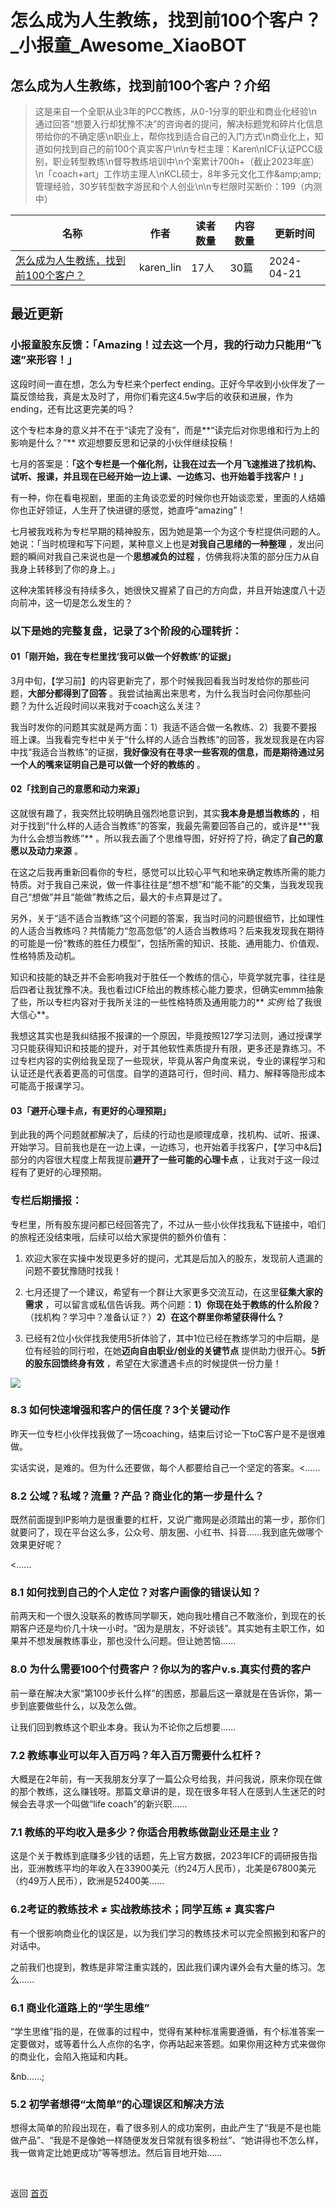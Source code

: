 # 怎么成为人生教练，找到前100个客户？_小报童_Awesome_XiaoBOT

## 怎么成为人生教练，找到前100个客户？介绍
> 这是来自一个全职从业3年的PCC教练，从0-1分享的职业和商业化经验\n通过回答“想要入行却犹豫不决”的咨询者的提问，解决标题党和碎片化信息带给你的不确定感\n职业上，帮你找到适合自己的入门方式\n商业化上，知道如何找到自己的前100个真实客户\n\n专栏主理：Karen\nICF认证PCC级别，职业转型教练\n督导教练培训中\n个案累计700h+（截止2023年底）\n「coach+art」工作坊主理人\nKCL硕士，8年多元文化工作&amp;amp;amp;管理经验，30岁转型数字游民和个人创业\n\n专栏限时买断价：199（内测中）  
  


|名称|作者|读者数量|内容数量|更新时间|
|---|---|---|---|---|
|[怎么成为人生教练，找到前100个客户？](https://xiaobot.net/p/becomingacoach?refer=0b133df9-27dc-423b-8101-639049001c13)|karen_lin|17人|30篇|2024-04-21|

## 最近更新
### 小报童股东反馈：「Amazing！过去这一个月，我的行动力只能用“飞速”来形容！」

这段时间一直在想，怎么为专栏来个perfect
ending。正好今早收到小伙伴发了一篇反馈给我，真是太及时了，用你们看完这4.5w字后的收获和进展，作为ending，还有比这更完美的吗？

这个专栏本身的意义并不在于“读完了没有”，而是**“读完后对你思维和行为上的影响是什么？”** 欢迎想要反思和记录的小伙伴继续投稿！

七月的答案是：**「这个专栏是一个催化剂，让我在过去一个月飞速推进了找机构、试听、报课，并且现在已经开始一边上课、一边练习、也开始着手找客户！」**

有一种，你在看电视剧，里面的主角谈恋爱的时候你也开始谈恋爱，里面的人结婚你也正好领证，人生开了快进键的感觉，她直呼“amazing”！

七月被我戏称为专栏早期的精神股东，因为她是第一个为这个专栏提供问题的人。她说：「当时梳理和写下问题，某种意义上也是**对我自己思绪的一种整理**
，发出问题的瞬间对我自己来说也是一个**思想减负的过程** ，仿佛我将决策的部分压力从自我身上转移到了你的身上。」

这种决策转移没有持续多久，她很快又握紧了自己的方向盘，并且开始速度八十迈向前冲，这一切是怎么发生的？

### 以下是她的完整复盘，记录了3个阶段的心理转折：

#### 01「刚开始，我在专栏里找‘我可以做一个好教练’的证据」

3月中旬，【学习前】的内容更新完了，那个时候我回看我当时发给你的那些问题，**大部分都得到了回答**
。我尝试抽离出来思考，为什么我当时会问你那些问题？为什么近段时间以来我对于coach这么关注？

我当时发你的问题其实就是两方面：1）我适不适合做一名教练、2）我要不要报班上课。当我看完专栏中关于“什么样的人适合当教练”的回答，我发现我是在内容中找“我适合当教练”的证据，**我好像没有在寻求一些客观的信息，而是期待通过另一个人的嘴来证明自己是可以做一个好的教练的**
。

#### **02「找到自己的意愿和动力来源」**

这就很有趣了，我突然比较明确且强烈地意识到，其实**我本身是想当教练的**
，相对于找到“什么样的人适合当教练”的答案，我最先需要回答自己的，或许是**“我为什么会想当教练”**
。所以我去画了个思维导图，好好捋了捋，确定了**自己的意愿以及动力来源** 。

在这之后我再重新回看你的专栏，感觉可以比较心平气和地来确定教练所需的能力特质。对于我自己来说，做一件事往往是“想不想”和“能不能”的交集，当我发现我自己“想做”并且“能做”教练之后，最大的卡点算是过了。

另外，关于“适不适合当教练”这个问题的答案，我当时问的问题很细节，比如理性的人适合当教练吗？共情能力“忽高忽低”的人适合当教练吗？后来我发现我在期待的可能是一份“教练的胜任力模型”，包括所需的知识、技能、通用能力、价值观、性格特质及动机。

知识和技能的缺乏并不会影响我对于胜任一个教练的信心，毕竟学就完事，往往是后四者让我犹豫不决。我也看过ICF给出的教练核心能力要求，但确实emmm抽象了些，所以专栏内容对于我所关注的一些性格特质及通用能力的**
_实例_ 给了我很大信心**。

我想这其实也是我纠结报不报课的一个原因，毕竟按照127学习法则，通过授课学习只能获得知识和技能的提升，对于其他软性素质提升有限，更多还是靠练习。不过专栏内容的实例给我呈现了一些现状，毕竟从客户角度来说，专业的课程学习和认证还是代表着更高的可信度。自学的道路可行，但时间、精力、解释等隐形成本可能高于报课学习。

#### **03「避开心理卡点，有更好的心理预期」**

到此我的两个问题就都解决了，后续的行动也是顺理成章，找机构、试听、报课、开始学习。目前我也是在一边上课，一边练习，也开始着手找客户，【学习中&后】部分的内容很大程度上帮我提前**避开了一些可能的心理卡点**
，让我对于这一段过程有了更好的心理预期。

### 专栏后期播报：

专栏里，所有股东提问都已经回答完了，不过从一些小伙伴找我私下链接中，咱们的旅程还没结束哦，后续可以给大家提供的额外价值有：

  1. 欢迎大家在实操中发现更多好的提问，尤其是后加入的股东，发现前人遗漏的问题不要犹豫随时找我！

  2. 七月还提了一个建议，希望有一个群让大家更多交流互动，在这里**征集大家的需求** ，可以留言或私信告诉我。两个问题：**1）你现在处于教练的什么阶段？** （找机构？学习中？准备认证？）**2）在这个群里你希望获得什么？**

  3. 已经有2位小伙伴找我使用5折体验了，其中1位已经在教练学习的中后期，是位有经验的同行啦，在她**迈向自由职业/创业的关键节点** 提供助力很开心。**5折的股东回馈终身有效** ，希望在大家遭遇卡点的时候提供一份力量！

![](https://static.xiaobot.net/file/2024-04-21/472727/6aca82d45c91332575a6067e2824ddc2.png)

### 8.3 如何快速增强和客户的信任度？3个关键动作

昨天一位专栏小伙伴找我做了一场coaching，结束后讨论一下toC客户是不是很难做。



实话实说，是难的。但为什么还要做，每个人都要给自己一个坚定的答案。<......

### 8.2 公域？私域？流量？产品？商业化的第一步是什么？

既然前面提到IP影响力是很重要的杠杆，又说广撒网是必须踏出的第一步，那你们就要问了，现在平台这么多，公众号、朋友圈、小红书、抖音……我到底先做哪个效果更好呢？



<......

### 8.1 如何找到自己的个人定位？对客户画像的错误认知？

前两天和一个很久没联系的教练同学聊天，她向我吐槽自己不敢涨价，到现在的长期客户还是均价几十块一小时。“因为是朋友，不好谈钱”。其实她有主职工作，如果并不想发展教练事业，那也没什么问题。但让她苦恼......

### 8.0 为什么需要100个付费客户？你以为的客户v.s.真实付费的客户

前一章在解决大家“第100步长什么样”的困惑，那最后这一章就是在告诉你，第一步到底要做些什么，以及怎么做。



让我们回到教练这个职业本身。我认为不论你之后想要......

### 7.2 教练事业可以年入百万吗？年入百万需要什么杠杆？

大概是在2年前，有一天我朋友分享了一篇公众号给我，并问我说，原来你现在做的那个教练，这么赚钱呀。那篇文章讲的是，现在很多年轻人在感到人生迷茫的时候会去寻求一个叫做“life
coach”的新兴职......

### 7.1 教练的平均收入是多少？你适合用教练做副业还是主业？

这是个关于教练到底赚多少钱的话题，先上官方数据，2023年ICF的调研报告指出，亚洲教练平均的年收入在33900美元（约24万人民币），北美是67800美元（约49万人民币），欧洲是52400美......

### 6.2考证的教练技术 ≠ 实战教练技术；同学互练 ≠ 真实客户

有一个很影响商业化的误区是，以为我们学习的教练技术可以完全照搬到和客户的对话中。



之前我们也提到，教练是非常注重实践的，因此我们课内课外会有大量的练习。怎么......

### 6.1 商业化道路上的“学生思维”

“学生思维”指的是，在做事的过程中，觉得有某种标准需要遵循，有个标准答案一定要做对，或等着什么人点你的名字，你再站起来答题。如果你用这种方式来做你的商业化，会陷入拖延和内耗。

&nb......;

### 5.2 初学者想得“太简单”的心理误区和解决方法

想得太简单的阶段出现在，看了很多别人的成功案例，由此产生了“我是不是也能做产品”、“我是不是像她一样随便发发日常就有很多粉丝”、“她讲得也不怎么样，我一做肯定比她更成功”等等想法。然后盲目地开始......


<a href="https://github.com/Reno9527/awesome-xiaobot" style="color: white; text-decoration: none;">awesome-xiaobot</a>

返回 [首页](../README.md)
